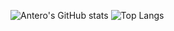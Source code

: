 ![Antero's GitHub stats](https://github-readme-stats.vercel.app/api?username=ronin-sec&theme=merko&show_icons=true)
![Top Langs](https://github-readme-stats.vercel.app/api/top-langs/?username=ronin-sec&theme=merko&show_icons=true)

<!--
Here are some ideas to get you started:

- 🔭 I’m currently working on ...
- 🌱 I’m currently learning ...
- 👯 I’m looking to collaborate on ...
- 🤔 I’m looking for help with ...
- 💬 Ask me about ...
- 📫 How to reach me: ...
- 😄 Pronouns: ...
- ⚡ Fun fact: ...
-->
